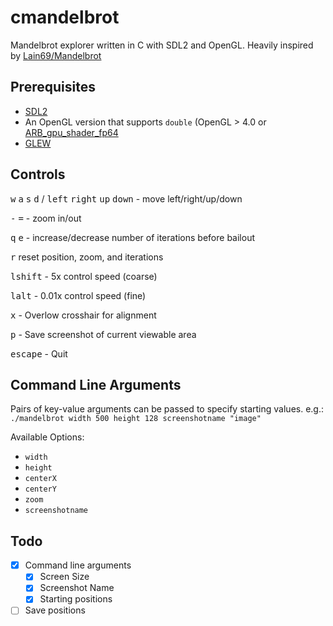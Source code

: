 # cmandelbrot
Mandelbrot explorer written in C with SDL2 and OpenGL.
Heavily inspired by [Lain69/Mandelbrot](https://github.com/Lain69/Mandelbrot-with-SDL2/)

## Prerequisites
- [SDL2](https://www.libsdl.org/)
- An OpenGL version that supports `double` (OpenGL > 4.0 or
 [ARB_gpu_shader_fp64](https://registry.khronos.org/OpenGL/extensions/ARB/ARB_gpu_shader_fp64.txt)
- [GLEW](http://glew.sourceforge.net/)

## Controls

<kbd>w</kbd> <kbd>a</kbd> <kbd>s</kbd> <kbd>d</kbd> / <kbd>left</kbd> <kbd>right</kbd> <kbd>up</kbd> <kbd>down</kbd> -
move left/right/up/down

<kbd>-</kbd> <kbd>=</kbd> - zoom in/out

<kbd>q</kbd> <kbd>e</kbd> - increase/decrease number of iterations before bailout

<kbd>r</kbd> reset position, zoom, and iterations

<kbd>lshift</kbd> - 5x control speed (coarse)
 
<kbd>lalt</kbd> - 0.01x control speed (fine)

<kbd>x</kbd> - Overlow crosshair for alignment

<kbd>p</kbd> - Save screenshot of current viewable area

<kbd>escape</kbd> - Quit

## Command Line Arguments

Pairs of key-value arguments can be passed to specify starting values.
e.g.: `./mandelbrot width 500 height 128 screenshotname "image"`

Available Options:

- `width`
- `height`
- `centerX`
- `centerY`
- `zoom`
- `screenshotname`

## Todo

- [X] Command line arguments
    - [X] Screen Size
    - [X] Screenshot Name
    - [X] Starting positions
- [ ] Save positions
